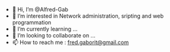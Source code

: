 - 👋 Hi, I’m @Alfred-Gab
- 👀 I’m interested in Network administration, sripting and web programmation
- 🌱 I’m currently learning ...
- 💞️ I’m looking to collaborate on ...
- 📫 How to reach me : fred.gaborit@gmail.com

<!---
Alfred-Gab/Alfred-Gab is a ✨ special ✨ repository because its `README.md` (this file) appears on your GitHub profile.
You can click the Preview link to take a look at your changes.
--->
